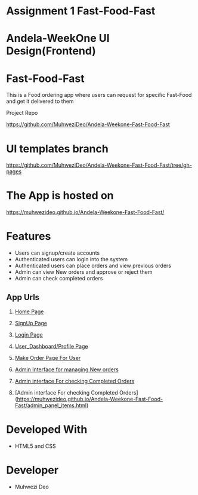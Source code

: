 

# Assignment 1  Fast-Food-Fast
# Andela-WeekOne UI Design(Frontend)


# Fast-Food-Fast 

This is a Food ordering app where users can request for specific Fast-Food and get it delivered to them

Project Repo

https://github.com/MuhweziDeo/Andela-Weekone-Fast-Food-Fast

# UI templates branch 

https://github.com/MuhweziDeo/Andela-Weekone-Fast-Food-Fast/tree/gh-pages

#  The App is hosted on 

https://muhwezideo.github.io/Andela-Weekone-Fast-Food-Fast/

# Features
- Users can signup/create accounts
- Authenticated users can login into the system
- Authenticated users can place orders and view previous orders
- Admin can view New orders and approve or reject them
- Admin can check completed orders

## App Urls
1. [Home Page](https://muhwezideo.github.io/Andela-Weekone-Fast-Food-Fast/)
2. [SignUp Page](https://muhwezideo.github.io/Andela-Weekone-Fast-Food-Fast/signup.html)

3. [Login Page](https://muhwezideo.github.io/Andela-Weekone-Fast-Food-Fast/login.html)

4. [User_Dashboard/Profile Page](https://muhwezideo.github.io/Andela-Weekone-Fast-Food-Fast/user_profile_page.html)

5. [Make Order Page For User](https://muhwezideo.github.io/Andela-Weekone-Fast-Food-Fast/make_order.html)

6. [Admin Interface for managing New orders](https://muhwezideo.github.io/Andela-Weekone-Fast-Food-Fast/admin_dashboard.html#first
)
7. [Admin interface For checking Completed Orders](https://muhwezideo.github.io/Andela-Weekone-Fast-Food-Fast/admin_panel_orders.html)

8. [Admin interface For checking Completed Orders]
(https://muhwezideo.github.io/Andela-Weekone-Fast-Food-Fast/admin_panel_items.html)

# Developed With
- HTML5 and CSS

# Developer
- Muhwezi Deo


